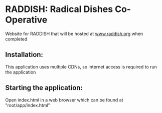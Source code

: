 # RADDISH: Radical Dishes Co-Operative
Website for RADDISH that will be hosted at www.raddish.org when completed

Installation:
-------
This application uses multiple CDNs, so internet access is required to run the application

Starting the application:
-------
Open index.html in a web browser which can be found at "root/app/index.html"


